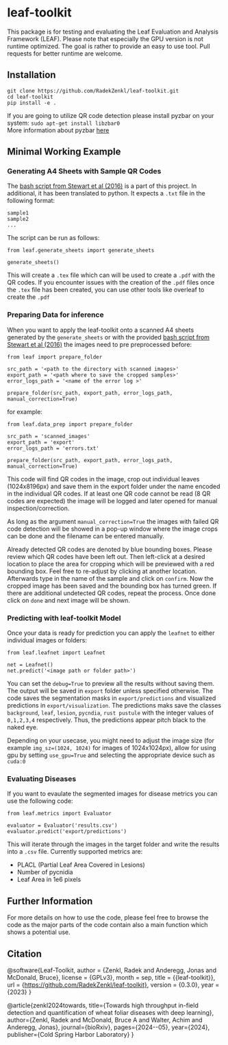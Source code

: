 # leaf-toolkit

This package is for testing and evaluating the Leaf Evaluation and Analysis Framework (LEAF). Please note that especially the GPU version is not runtime optimized. The goal is rather to provide an easy to use tool.
Pull requests for better runtime are welcome.

## Installation 
```
git clone https://github.com/RadekZenkl/leaf-toolkit.git
cd leaf-toolkit
pip install -e .
```

If you are going to utilize QR code detection please install pyzbar on your system: `sudo apt-get install libzbar0`  
More information about pyzbar [here](https://pypi.org/project/pyzbar/)


## Minimal Working Example

### Generating A4 Sheets with Sample QR Codes
The [bash script from Stewart et al (2016)](https://apsjournals.apsnet.org/doi/suppl/10.1094/PHYTO-01-16-0018-R) is a part of this project. In additional, it has been translated to python. It expects a `.txt` file in the following format:
```
sample1
sample2
...
```
The script can be run as follows:
```
from leaf.generate_sheets import generate_sheets

generate_sheets()
```
This will create a `.tex` file which can will be used to create a `.pdf` with the QR codes. If you encounter issues with the creation of the `.pdf` files once the `.tex` file has been created, you can use other tools like overleaf to create the `.pdf`

### Preparing Data for inference

When you want to apply the leaf-toolkit onto a scanned A4 sheets generated by the `generate_sheets` or with the provided [bash script from Stewart et al (2016)](https://apsjournals.apsnet.org/doi/suppl/10.1094/PHYTO-01-16-0018-R) the images need to pre preprocessed before: 

```
from leaf import prepare_folder

src_path = '<path to the directory with scanned images>'
export_path = '<path where to save the cropped samples>'
error_logs_path = '<name of the error log >'

prepare_folder(src_path, export_path, error_logs_path, manual_correction=True)
```

for example:

```
from leaf.data_prep import prepare_folder

src_path = 'scanned_images'
export_path = 'export'
error_logs_path = 'errors.txt'

prepare_folder(src_path, export_path, error_logs_path, manual_correction=True)
```

This code will find QR codes in the image, crop out individual leaves (1024x8196px) and save them in the export folder under the name encoded in the individual QR codes. If at least one QR code cannot be read (8 QR codes are expected) the image will be logged and later opened for manual inspection/correction. 

As long as the argument `manual_correction=True` the images with failed QR code detection will be showed in a pop-up window where the image crops can be done and the filename can be entered manually.

Already detected QR codes are denoted by blue bounding boxes. Please review which QR codes have been left out. Then left-click at a desired location to place the area for cropping which will be previewed with a red bounding box. Feel free to re-adjust by clicking at another location. 
Afterwards type in the name of the sample and click on `confirm`. Now the cropped image has been saved and the bounding box has turned green. If there are additional undetected QR codes, repeat the process. Once done click on `done` and next image will be shown.

### Predicting with leaf-toolkit Model 

Once your data is ready for prediction you can apply the `leafnet` to either individual images or folders:

```
from leaf.leafnet import Leafnet

net = Leafnet()
net.predict('<image path or folder path>')
```

You can set the `debug=True` to preview all the results without saving them. The output will be saved in `export` folder unless specified otherwise. The code saves the segmentation masks in `export/predictions` and visualized predictions in `export/visualization`. The predictions maks save the classes `background`, `leaf`, `lesion`, `pycndia`, `rust pustule` with the integer values of `0,1,2,3,4` respectively. Thus, the predictions appear pitch black to the naked eye. 

Depending on your usecase, you might need to adjust the image size (for example `img_sz=(1024, 1024)` for images of 1024x1024px), allow for using gpu by setting `use_gpu=True` and selecting the appropriate device such as `cuda:0`

### Evaluating Diseases

If you want to evaulate the segmented images for disease metrics you can use the following code:

```
from leaf.metrics import Evaluator

evaluator = Evaluator('results.csv')
evaluator.predict('export/predictions')
```

This will iterate through the images in the target folder and write the results into a `.csv` file. Currently supported metrics are:
- PLACL (Partial Leaf Area Covered in Lesions)
- Number of pycnidia
- Leaf Area in 1e6 pixels

## Further Information 
For more details on how to use the code, please feel free to browse the code as the major parts of the code contain also a main function which shows a potential use. 

## Citation
@software{Leaf-Toolkit,
author = {Zenkl, Radek and Anderegg, Jonas and McDonald, Bruce},
license = {GPLv3},
month = sep,
title = {{leaf-toolkit}},
url = {https://github.com/RadekZenkl/leaf-toolkit},
version = {0.3.0},
year = {2023}
}

@article{zenkl2024towards,
  title={Towards high throughput in-field detection and quantification of wheat foliar diseases with deep learning},
  author={Zenkl, Radek and McDonald, Bruce A and Walter, Achim and Anderegg, Jonas},
  journal={bioRxiv},
  pages={2024--05},
  year={2024},
  publisher={Cold Spring Harbor Laboratory}
}
